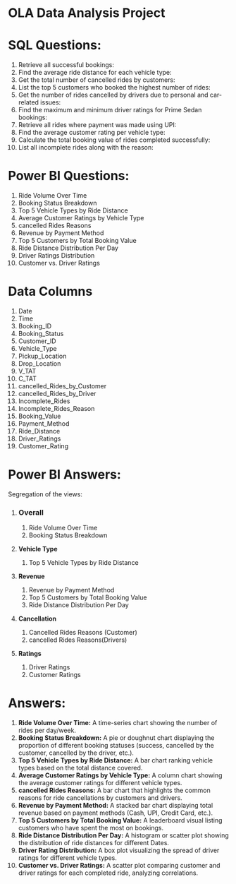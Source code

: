 # OLA Data Analysis Project
# SQL Questions:
1. Retrieve all successful bookings:
2. Find the average ride distance for each vehicle type:
3. Get the total number of cancelled rides by customers:
4. List the top 5 customers who booked the highest number of rides:
5. Get the number of rides cancelled by drivers due to personal and car-related issues:
6. Find the maximum and minimum driver ratings for Prime Sedan bookings:
7. Retrieve all rides where payment was made using UPI:
8. Find the average customer rating per vehicle type:
9. Calculate the total booking value of rides completed successfully:
10. List all incomplete rides along with the reason:

# Power BI Questions:
1. Ride Volume Over Time
2. Booking Status Breakdown
3. Top 5 Vehicle Types by Ride Distance
4. Average Customer Ratings by Vehicle Type
5. cancelled Rides Reasons
6. Revenue by Payment Method
7. Top 5 Customers by Total Booking Value
8. Ride Distance Distribution Per Day
9. Driver Ratings Distribution
10. Customer vs. Driver Ratings


# Data Columns


1. Date
2. Time
3. Booking_ID
4. Booking_Status
5. Customer_ID
6. Vehicle_Type
7. Pickup_Location
8. Drop_Location
9. V_TAT
10. C_TAT
11. cancelled_Rides_by_Customer
12. cancelled_Rides_by_Driver
13. Incomplete_Rides
14. Incomplete_Rides_Reason
15. Booking_Value
16. Payment_Method
17. Ride_Distance
18. Driver_Ratings
19. Customer_Rating

# Power BI Answers:

Segregation of the views:
1. ### **Overall**
   1. Ride Volume Over Time
   2. Booking Status Breakdown

2. **Vehicle Type**
   1. Top 5 Vehicle Types by Ride Distance

3. **Revenue**
   1. Revenue by Payment Method
   2. Top 5 Customers by Total Booking Value
   3. Ride Distance Distribution Per Day

4. **Cancellation**
   1. Cancelled Rides Reasons (Customer)
   2. cancelled Rides Reasons(Drivers)

5. **Ratings**
   1. Driver Ratings
   2. Customer Ratings

# Answers:
1. **Ride Volume Over Time:** A time-series chart showing the number of rides per day/week.
2. **Booking Status Breakdown:** A pie or doughnut chart displaying the proportion of different booking statuses (success, cancelled by the customer, cancelled by the driver, etc.).
3. **Top 5 Vehicle Types by Ride Distance:** A bar chart ranking vehicle types based on the total distance covered.
4. **Average Customer Ratings by Vehicle Type:** A column chart showing the average customer ratings for different vehicle types.
5. **cancelled Rides Reasons:** A bar chart that highlights the common reasons for ride cancellations by customers and drivers.
6. **Revenue by Payment Method:** A stacked bar chart displaying total revenue based on payment methods (Cash, UPI, Credit Card, etc.).
7. **Top 5 Customers by Total Booking Value:** A leaderboard visual listing customers who have spent the most on bookings.
8. **Ride Distance Distribution Per Day:** A histogram or scatter plot showing the distribution of ride distances for different Dates.
9. **Driver Rating Distribution:** A box plot visualizing the spread of driver ratings for different vehicle types.
10. **Customer vs. Driver Ratings:** A scatter plot comparing customer and driver ratings for each completed ride, analyzing correlations.
